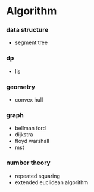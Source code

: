 # Algorithm
### data structure
- segment tree

### dp
- lis

### geometry
- convex hull

### graph
- bellman ford
- dijkstra
- floyd warshall
- mst

### number theory
- repeated squaring
- extended euclidean algorithm